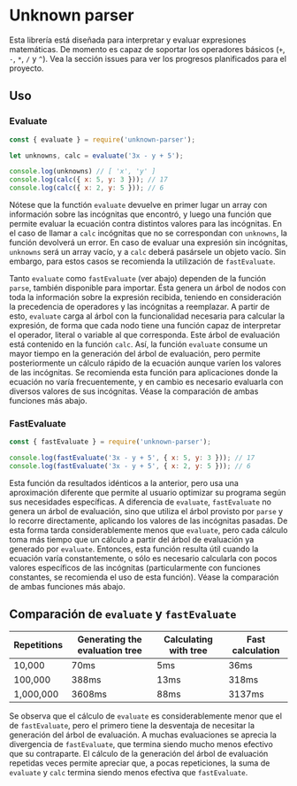 # Unknown parser

Esta librería está diseñada para interpretar y evaluar expresiones matemáticas. De momento es capaz de soportar los operadores básicos (`+`, `-`, `*`, `/` y `^`). Vea la sección issues para ver los progresos planificados para el proyecto.

## Uso

### Evaluate
```javascript
const { evaluate } = require('unknown-parser');

let unknowns, calc = evaluate('3x - y + 5');

console.log(unknowns) // [ 'x', 'y' ]
console.log(calc({ x: 5, y: 3 })); // 17
console.log(calc({ x: 2, y: 5 })); // 6
```

Nótese que la functión `evaluate` devuelve en primer lugar un array con información sobre las incógnitas que encontró, y luego una función que permite evaluar la ecuación contra distintos valores para las incógnitas. En el caso de llamar a `calc` incógnitas que no se correspondan con `unknowns`, la función devolverá un error. En caso de evaluar una expresión sin incógnitas, `unknowns` será un array vacío, y a `calc` deberá pasársele un objeto vacío. Sin embargo, para estos casos se recomienda la utilización de `fastEvaluate`.

Tanto `evaluate` como `fastEvaluate` (ver abajo) dependen de la función `parse`, también disponible para importar. Ésta genera un árbol de nodos con toda la información sobre la expresión recibida, teniendo en consideración la precedencia de operadores y las incógnitas a reemplazar. A partir de esto, `evaluate` carga al árbol con la funcionalidad necesaria para calcular la expresión, de forma que cada nodo tiene una función capaz de interpretar el operador, literal o variable al que corresponda. Este árbol de evaluación está contenido en la función `calc`. Así, la función `evaluate` consume un mayor tiempo en la generación del árbol de evaluación, pero permite posteriormente un cálculo rápido de la ecuación aunque varíen los valores de las incógnitas. Se recomienda esta función para aplicaciones donde la ecuación no varía frecuentemente, y en cambio es necesario evaluarla con diversos valores de sus incógnitas. Véase la comparación de ambas funciones más abajo.

### FastEvaluate

```javascript
const { fastEvaluate } = require('unknown-parser');

console.log(fastEvaluate('3x - y + 5', { x: 5, y: 3 })); // 17
console.log(fastEvaluate('3x - y + 5', { x: 2, y: 5 })); // 6
```

Esta función da resultados idénticos a la anterior, pero usa una aproximación diferente que permite al usuario optimizar su programa según sus necesidades específicas. A diferencia de `evaluate`, `fastEvaluate` no genera un árbol de evaluación, sino que utiliza el árbol provisto por `parse` y lo recorre directamente, aplicando los valores de las incógnitas pasadas. De esta forma tarda considerablemente menos que `evaluate`, pero cada cálculo toma más tiempo que un cálculo a partir del árbol de evaluación ya generado por `evaluate`. Entonces, esta función resulta útil cuando la ecuación varía constantemente, o sólo es necesario calcularla con pocos valores específicos de las incógnitas (particularmente con funciones constantes, se recomienda el uso de esta función). Véase la comparación de ambas funciones más abajo.

## Comparación de `evaluate` y `fastEvaluate`

| Repetitions | Generating the evaluation tree | Calculating with tree | Fast calculation |
| -------- | -------- | -------- | ---------- |
| 10,000 | 70ms | 5ms | 36ms |
| 100,000 | 388ms | 13ms | 318ms |
| 1,000,000 | 3608ms | 88ms | 3137ms |

Se observa que el cálculo de `evaluate` es considerablemente menor que el de `fastEvaluate`, pero el primero tiene la desventaja de necesitar la generación del árbol de evaluación. A muchas evaluaciones se aprecia la divergencia de `fastEvaluate`, que termina siendo mucho menos efectivo que su contraparte. El cálculo de la generación del árbol de evaluación repetidas veces permite apreciar que, a pocas repeticiones, la suma de `evaluate` y `calc` termina siendo menos efectiva que `fastEvaluate`.
